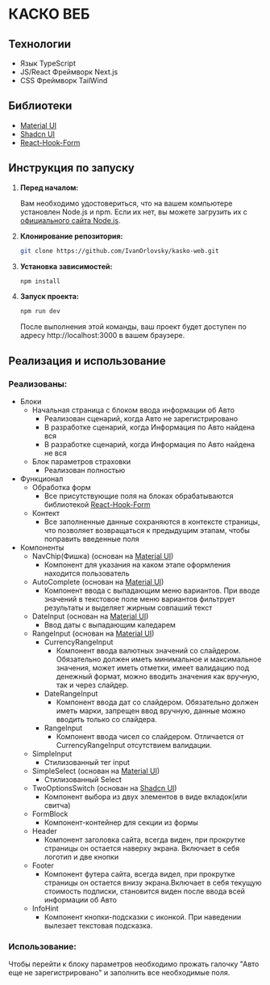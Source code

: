 # КАСКО ВЕБ

## Технологии

-   Язык TypeScript
-   JS/React Фреймворк Next.js
-   CSS Фреймворк TailWind

## Библиотеки

-   [Material UI](https://mui.com/)
-   [Shadcn UI](https://ui.shadcn.com/)
-   [React-Hook-Form](https://react-hook-form.com/)

## Инструкция по запуску

1. **Перед началом:**

    Вам необходимо удостовериться, что на вашем компьютере установлен Node.js и npm. Если их нет, вы можете загрузить их с [официального сайта Node.js](https://nodejs.org/).

2. **Клонирование репозитория:**

    ```bash
    git clone https://github.com/IvanOrlovsky/kasko-web.git
    ```

3. **Установка зависимостей:**

    ```bash
    npm install
    ```

4. **Запуск проекта:**

    ```bash
    npm run dev
    ```

    После выполнения этой команды, ваш проект будет доступен по адресу http://localhost:3000 в вашем браузере.

## **Реализация и использование**

### Реализованы:

-   Блоки
    -   Начальная страница с блоком ввода информации об Авто
        -   Реализован сценарий, когда Авто не зарегистрировано
        -   В разработке сценарий, когда Информация по Авто найдена вся
        -   В разработке сценарий, когда Информация по Авто найдена не вся
    -   Блок параметров страховки
        -   Реализован полностью
-   Функционал
    -   Обработка форм
        -   Все присутствующие поля на блоках обрабатываются библиотекой [React-Hook-Form](https://react-hook-form.com/)
    -   Контект
        -   Все заполненные данные сохраняются в контексте страницы, что позволяет возвращаться к предыдущим этапам, чтобы поправить введенные поля
-   Компоненты
    -   NavChip(Фишка) (основан на [Material UI](https://mui.com/))
        -   Компонент для указания на каком этапе оформления находится пользователь
    -   AutoComplete (основан на [Material UI](https://mui.com/))
        -   Компонент ввода с выпадающим меню вариантов. При вводе значений в текстовое поле меню вариантов фильтрует результаты и выделяет жирным совпаший текст
    -   DateInput (основан на [Material UI](https://mui.com/))
        -   Ввод даты с выпадающим каледарем
    -   RangeInput (основан на [Material UI](https://mui.com/))
        -   CurrencyRangeInput
            -   Компонент ввода валютных значений со слайдером. Обязательно должен иметь минимальное и максимальное значения, может иметь отметки, имеет валидацию под денежный формат, можно вводить значения как вручную, так и через слайдер.
        -   DateRangeInput
            -   Компонент ввода дат со слайдером. Обязательно должен иметь марки, запрещен ввод вручную, данные можно вводить только со слайдера.
        -   RangeInput
            -   Компонент ввода чисел со слайдером. Отличается от CurrencyRangeInput отсутствием валидации.
    -   SimpleInput
        -   Стилизованный тег input
    -   SimpleSelect (основан на [Material UI](https://mui.com/))
        -   Стилизованный Select
    -   TwoOptionsSwitch (основан на [Shadcn UI](https://ui.shadcn.com/))
        -   Компонент выбора из двух элементов в виде вкладок(или свитча)
    -   FormBlock
        -   Компонент-контейнер для секции из формы
    -   Header
        -   Компонент заголовка сайта, всегда виден, при прокрутке страницы он остается наверху экрана. Включает в себя логотип и две кнопки
    -   Footer
        -   Компонент футера сайта, всегда видел, при прокрутке страницы он остается внизу экрана.Включает в себя текущую стоимость подписки, становится виден после ввода всей информации об Авто
    -   InfoHint
        -   Компонент кнопки-подсказки с иконкой. При наведении вылезает текстовая подсказка.

### Использование:

Чтобы перейти к блоку параметров необходимо прожать галочку "Авто еще не зарегистрировано" и заполнить все необходимые поля.
